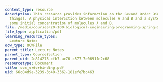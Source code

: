 ```yaml
---
content_type: resource
description: This resource provides information on the Second Order Binding (of two
  things). A physical interaction between molecules A and B and a system that contains
  some initial concentration of molecules A and B.
file: /media/courses/20-180-biological-engineering-programming-spring-2006/66c84d9e32393c403362181efe7bc463_sec_orderbinding.pdf
file_type: application/pdf
learning_resource_types:
- Lecture Notes
ocw_type: OCWFile
parent_title: Lecture Notes
parent_type: CourseSection
parent_uid: 2c814275-cfb7-ae76-c577-7c06911e2c68
resourcetype: Document
title: sec_orderbinding.pdf
uid: 66c84d9e-3239-3c40-3362-181efe7bc463
---
```

